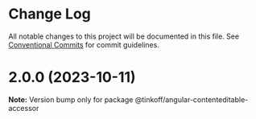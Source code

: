 # Change Log

All notable changes to this project will be documented in this file. See
[Conventional Commits](https://conventionalcommits.org) for commit guidelines.

# 2.0.0 (2023-10-11)

**Note:** Version bump only for package @tinkoff/angular-contenteditable-accessor
